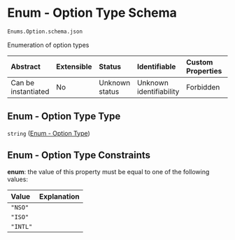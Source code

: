 # Enum - Option Type Schema

```txt
Enums.Option.schema.json
```

Enumeration of option types

| Abstract            | Extensible | Status         | Identifiable            | Custom Properties | Additional Properties | Access Restrictions | Defined In                                                               |
| :------------------ | :--------- | :------------- | :---------------------- | :---------------- | :-------------------- | :------------------ | :----------------------------------------------------------------------- |
| Can be instantiated | No         | Unknown status | Unknown identifiability | Forbidden         | Allowed               | none                | [Option.schema.json](../enums/Option.schema.json "open original schema") |

## Enum - Option Type Type

`string` ([Enum - Option Type](option.md))

## Enum - Option Type Constraints

**enum**: the value of this property must be equal to one of the following values:

| Value    | Explanation |
| :------- | :---------- |
| `"NSO"`  |             |
| `"ISO"`  |             |
| `"INTL"` |             |
